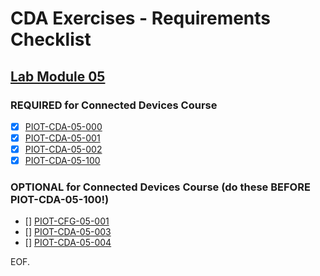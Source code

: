 # CDA Exercises - Requirements Checklist

## [Lab Module 05](https://github.com/orgs/programming-the-iot/projects/1#column-10488421)

### REQUIRED for Connected Devices Course

- [x] [PIOT-CDA-05-000](https://github.com/programming-the-iot/book-exercise-tasks/issues/12)
- [x] [PIOT-CDA-05-001](https://github.com/programming-the-iot/book-exercise-tasks/issues/143)
- [x] [PIOT-CDA-05-002](https://github.com/programming-the-iot/book-exercise-tasks/issues/115)
- [x] [PIOT-CDA-05-100](https://github.com/programming-the-iot/book-exercise-tasks/issues/6)

### OPTIONAL for Connected Devices Course (do these BEFORE PIOT-CDA-05-100!)
- [] [PIOT-CFG-05-001](https://github.com/programming-the-iot/book-exercise-tasks/issues/72)
- [] [PIOT-CDA-05-003](https://github.com/programming-the-iot/book-exercise-tasks/issues/73)
- [] [PIOT-CDA-05-004](https://github.com/programming-the-iot/book-exercise-tasks/issues/75)

EOF.
